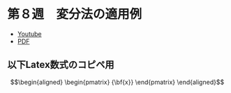 # 第８週　変分法の適用例

* [Youtube](https://www.youtube.com/watch?v=KejBJNKcoLM&t=551s)
* [PDF](http:/www.ritsumei.ac.jp/~uemura-m/AnalyticalMechanics/AnalyticalMechanics8thWeek.pdf)

## 以下Latex数式のコピペ用

```math
\begin{aligned}
\begin{pmatrix}
{\bf{x}}
\end{pmatrix}
\end{aligned}
```
